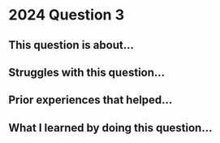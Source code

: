 # 2024 Question 3

## This question is about...


## Struggles with this question...


## Prior experiences that helped...


## What I learned by doing this question...
